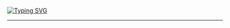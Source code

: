 <a href="https://git.io/typing-svg"><img src="https://readme-typing-svg.herokuapp.com?font=Fira+Code&pause=1000&color=FCBA03&width=435&lines=Always+learning%2C+always+sharing!+I'm+Eung+Lyzhia..." alt="Typing SVG" /></a>
<hr/>







<!--- 👋 Hi, I’m @lyzhiaa
- 👀 I’m interested in ...
- 🌱 I’m currently learning ...
- 💞️ I’m looking to collaborate on ...
- 📫 How to reach me ...
- 😄 Pronouns: ...
- ⚡ Fun fact: ...
-->
<!---
lyzhiaa/lyzhiaa is a ✨ special ✨ repository because its `README.md` (this file) appears on your GitHub profile.
You can click the Preview link to take a look at your changes.
--->
